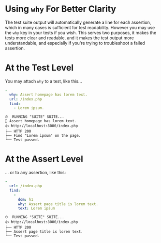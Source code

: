 <!--
id: why
tags: ''
-->

# Using `why` For Better Clarity

The test suite output will automatically generate a line for each assertion, which in many cases is sufficient for test readability. However you may use the `why` key in your tests if you wish. This serves two purposes, it makes the tests more clear and readable, and it makes the test output more understandable, and especially if you're trying to troubleshoot a failed assertion.

# At the Test Level

You may attach `why` to a test, like this...

```yaml
-
  why: Assert homepage has lorem text.
  url: /index.php
  find:
    - Lorem ipsum.
```

```
⏱  RUNNING "SUITE" SUITE...
🔎 Assert homepage has lorem text.
👍 http://localhost:8000/index.php
├── HTTP 200
├── Find "Lorem ipsum" on the page.
└── Test passed.
```

# At the Assert Level

... or to any assertion, like this:

```yaml
-
  url: /index.php
  find:
    -
      dom: h1
      why: Assert page title is lorem text.
      text: Lorem ipsum
```

```
⏱  RUNNING "SUITE" SUITE...
👍 http://localhost:8000/index.php
├── HTTP 200
├── Assert page title is lorem text.
└── Test passed.
```
